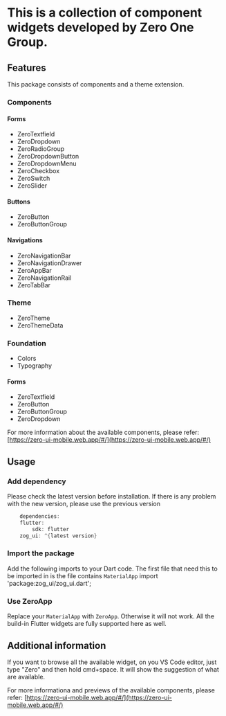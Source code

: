 

# This is a collection of component widgets developed by Zero One Group.

## Features
This package consists of components and a theme extension.

### Components

#### Forms

- ZeroTextfield
- ZeroDropdown
- ZeroRadioGroup
- ZeroDropdownButton
- ZeroDropdownMenu
- ZeroCheckbox
- ZeroSwitch
- ZeroSlider

#### Buttons

- ZeroButton
- ZeroButtonGroup

#### Navigations

- ZeroNavigationBar
- ZeroNavigationDrawer
- ZeroAppBar
- ZeroNavigationRail
- ZeroTabBar


### Theme

- ZeroTheme
- ZeroThemeData

### Foundation
- Colors
- Typography

#### Forms

- ZeroTextfield
- ZeroButton
- ZeroButtonGroup
- ZeroDropdown

For more information about the available components, please refer: [https://zero-ui-mobile.web.app/#/](https://zero-ui-mobile.web.app/#/)

## Usage

### Add dependency 
Please check the latest version before installation. If there is any problem with the new version, please use the previous version

```dart
    dependencies:
    flutter:
        sdk: flutter
    zog_ui: ^{latest version}
```

### Import the package
Add the following imports to your Dart code. The first file  that need this to be imported in is the file contains `MaterialApp`
import 'package:zog_ui/zog_ui.dart';

### Use ZeroApp
Replace your `MaterialApp` with `ZeroApp`. Otherwise it will not work. All the build-in Flutter widgets are fully supported here as well.

## Additional information
If you want to browse all the available widget, on you VS Code editor, just type "Zero" and then hold cmd+space. It will show the suggestion of what are available.

For more informationa and previews of the available components, please refer: [https://zero-ui-mobile.web.app/#/](https://zero-ui-mobile.web.app/#/)